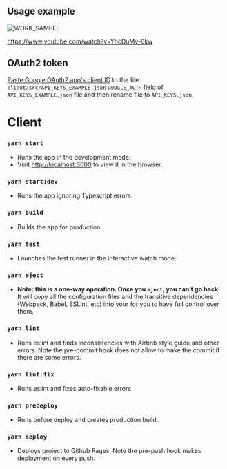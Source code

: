 
## Usage example
![WORK_SAMPLE](https://user-images.githubusercontent.com/45331104/112548148-d3220900-8dcc-11eb-844d-0e5f0da62fd8.gif)

https://www.youtube.com/watch?v=YhcDuMv-6kw

## OAuth2 token

[Paste Google OAuth2 app's client ID](https://developers.google.com/identity/sign-in/web/sign-in) to the file `client/src/API_KEYS_EXAMPLE.json` `GOOGLE_AUTH` field of `API_KEYS_EXAMPLE.json` file and then rename file to `API_KEYS.json`.

# Client

### `yarn start`
- Runs the app in the development mode.<br />
- Visit [http://localhost:3000](http://localhost:3000) to view it in the browser.

### `yarn start:dev`
- Runs the app ignoring Typescript errors.

### `yarn build`
- Builds the app for production.

### `yarn test`
- Launches the test runner in the interactive watch mode.

### `yarn eject`

- **Note: this is a one-way operation. Once you `eject`, you can’t go back!**
It will copy all the configuration files and the transitive dependencies (Webpack, Babel, ESLint, etc) into your for you to have full control over them. 

### `yarn lint`

- Runs eslint and finds inconsistencies with Airbnb style guide and other errors.
 Note the pre-commit hook does not allow to make the commit if there are some errors.

### `yarn lint:fix`
- Runs eslint and fixes auto-fixable errors.

### `yarn predeploy`
- Runs before deploy and creates production build.

### `yarn deploy`
- Deploys project to Github Pages.
 Note the pre-push hook makes deployment on every push.
